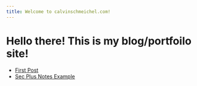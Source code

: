 ```yaml
---
title: Welcome to calvinschmeichel.com!
---
```


# Hello there! This is my blog/portfoilo site!

- [First Post](firstpost.md)
- [Sec Plus Notes Example](Biometrics.md)